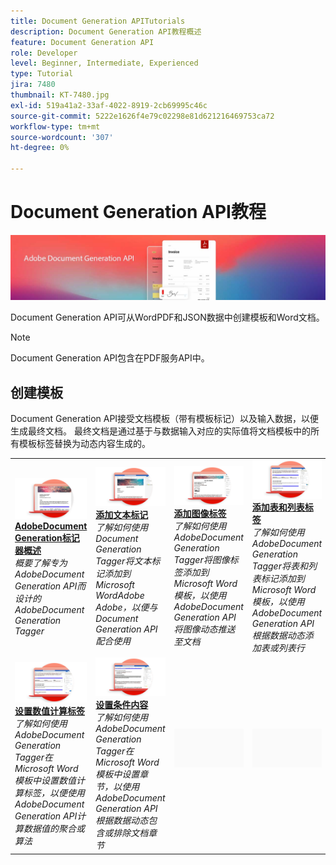 ```yaml
---
title: Document Generation APITutorials
description: Document Generation API教程概述
feature: Document Generation API
role: Developer
level: Beginner, Intermediate, Experienced
type: Tutorial
jira: 7480
thumbnail: KT-7480.jpg
exl-id: 519a41a2-33af-4022-8919-2cb69995c46c
source-git-commit: 5222e1626f4e79c02298e81d621216469753ca72
workflow-type: tm+mt
source-wordcount: '307'
ht-degree: 0%

---
```



# Document Generation API教程

![Document Generation API横幅](../assets/docgenhero.jpg)

Document Generation API可从WordPDF和JSON数据中创建模板和Word文档。

>[!NOTE]
>
>Document Generation API包含在PDF服务API中。

## 创建模板

Document Generation API接受文档模板（带有模板标记）以及输入数据，以便生成最终文档。 最终文档是通过基于与数据输入对应的实际值将文档模板中的所有模板标签替换为动态内容生成的。

<table style="table-layout:fixed">
<tr>
 <td>
   <a href="taggeroverview.md">
      <img alt="AdobeDocument Generation标记器概述" src="assets/Taggeroverview_thumb.png" />
   </a>
    <div>
   <a href="taggeroverview.md"><strong>AdobeDocument Generation标记器概述</strong></a>
    </div>
    <em>概要了解专为AdobeDocument Generation API而设计的AdobeDocument Generation Tagger</em>
    <br>
  </td>
  <td>
   <a href="taggeraddtexttags.md">
      <img alt="添加文本标记" src="assets/Taggertexttags_thumb.png" />
   </a>
    <div>
   <a href="taggeraddtexttags.md"><strong>添加文本标记</strong></a>
    </div>
    <em>了解如何使用Document Generation Tagger将文本标记添加到Microsoft WordAdobe Adobe，以便与Document Generation API配合使用</em>
    <br>
  </td>
  <td>
   <a href="taggeraddimagetags.md">
      <img alt="添加图像标签" src="assets/Taggerimagetags_thumb.png" />
   </a>
    <div>
   <a href="taggeraddimagetags.md"><strong>添加图像标签</strong></a>
    </div>
    <em>了解如何使用AdobeDocument Generation Tagger将图像标签添加到Microsoft Word模板，以使用AdobeDocument Generation API将图像动态推送至文档</em>
    <br>
  </td>
  <td>
   <a href="taggertables.md">
      <img alt="添加表和列表标签" src="assets/Taggertables_thumb.png" />
   </a>
    <div>
   <a href="taggertables.md"><strong>添加表和列表标签</strong></a>
    </div>
    <em>了解如何使用AdobeDocument Generation Tagger将表和列表标记添加到Microsoft Word模板，以使用AdobeDocument Generation API根据数据动态添加表或列表行</em>
    <br>
  </td>
</tr>
<tr>
  <td>
   <a href="taggercalculations.md">
      <img alt="设置数值计算标签" src="assets/Taggercalculations_thumb.png" />
   </a>
    <div>
   <a href="taggercalculations.md"><strong>设置数值计算标签</strong></a>
    </div>
    <em>了解如何使用AdobeDocument Generation Tagger在Microsoft Word模板中设置数值计算标签，以便使用AdobeDocument Generation API计算数据值的聚合或算法</em>
    <br>
  </td>
  <td>
   <a href="taggerconditional.md">
      <img alt="设置条件内容" src="assets/Taggerconditional_thumb.png" />
   </a>
    <div>
   <a href="taggerconditional.md"><strong>设置条件内容</strong></a>
    </div>
    <em>了解如何使用AdobeDocument Generation Tagger在Microsoft Word模板中设置章节，以使用AdobeDocument Generation API根据数据动态包含或排除文档章节</em>
    <br>
  </td>
  <td>
    <img alt="间隔物" src="../assets/GrayBanner_Placeholder.png" />
    <div>
    <br>
  </td>
   <td>
    <img alt="间隔物" src="../assets/GrayBanner_Placeholder.png" />
    <div>
    <br>
  </td>
</tr>
</table>
